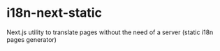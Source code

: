 # i18n-next-static
Next.js utility to translate pages without the need of a server (static i18n pages generator)
